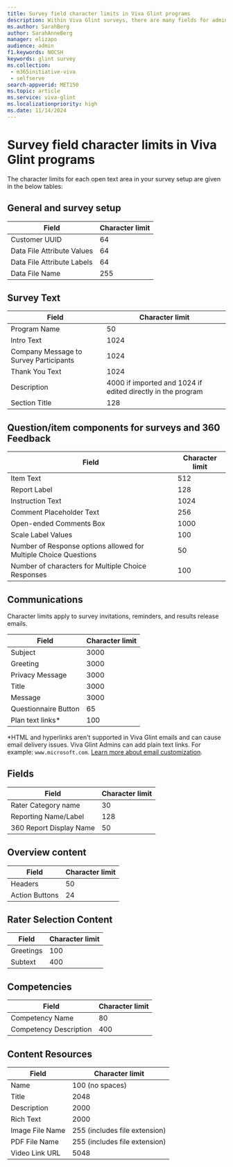 ```yaml
---
title: Survey field character limits in Viva Glint programs
description: Within Viva Glint surveys, there are many fields for admins to set up and customize for their organization and employees.
ms.author: SarahBerg
author: SarahAnneBerg
manager: elizapo
audience: admin
f1.keywords: NOCSH
keywords: glint survey
ms.collection: 
 - m365initiative-viva
 - selfserve
search-appverid: MET150
ms.topic: article
ms.service: viva-glint
ms.localizationpriority: high
ms.date: 11/14/2024
---
```


# Survey field character limits in Viva Glint programs

The character limits for each open text area in your survey setup are given in the below tables:

## General and survey setup

| Field | Character limit |
| --- | --- |
| Customer UUID | 64 |
| Data File Attribute Values | 64 |
| Data File Attribute Labels | 64 |
| Data File Name | 255 |

## Survey Text

| Field | Character limit |
| --- | --- |
| Program Name | 50 |
| Intro Text | 1024 |
| Company Message to Survey Participants | 1024 |
| Thank You Text | 1024 |
| Description | 4000 if imported and 1024 if edited directly in the program |
| Section Title | 128 |

## Question/item components for surveys and 360 Feedback

| Field | Character limit |
| --- | --- |
| Item Text | 512 |
| Report Label | 128 |
| Instruction Text | 1024 |
| Comment Placeholder Text | 256 |
| Open-ended Comments Box | 1000 |
| Scale Label Values | 100 |
| Number of Response options allowed for Multiple Choice Questions | 50 |
| Number of characters for Multiple Choice Responses | 100 |

## Communications

Character limits apply to survey invitations, reminders, and results release emails.

| Field | Character limit |
| --- | --- |
| Subject | 3000 |
| Greeting | 3000 |
| Privacy Message | 3000 |
| Title | 3000 |
| Message | 3000 |
| Questionnaire Button | 65 |
| Plan text links* | 100 |

*HTML and hyperlinks aren't supported in Viva Glint emails and can cause email delivery issues. Viva Glint Admins can add plain text links. For example: `www.microsoft.com`. [Learn more about email customization](email-content-customization.md).

## Fields

| Field | Character limit |
| --- | --- |
| Rater Category name | 30 |
| Reporting Name/Label | 128 |
| 360 Report Display Name | 50 |

## Overview content

| Field | Character limit |
| --- | --- |
| Headers | 50 |
| Action Buttons | 24 |

## Rater Selection Content

| Field | Character limit |
| --- | --- |
| Greetings | 100 |
| Subtext | 400 |

## Competencies

| Field | Character limit |
| --- | --- |
| Competency Name | 80 |
| Competency Description | 400 |

## Content Resources

| Field | Character limit |
| --- | --- |
| Name | 100 (no spaces) |
| Title | 2048 |
| Description | 2000 |
| Rich Text | 2000 |
| Image File Name | 255 (includes file extension) |
| PDF File Name | 255 (includes file extension) |
| Video Link URL | 5048 |
